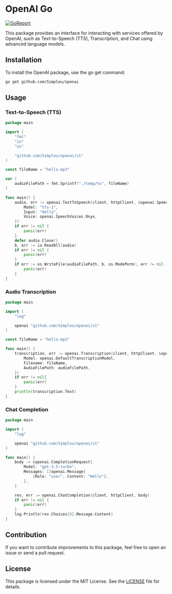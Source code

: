 # OpenAI Go

[![GoReport](https://img.shields.io/badge/%F0%9F%93%9D%20goreport-A%2B-75C46B?style=flat-square)](https://goreportcard.com/report/github.com/Simplou/openai)

This package provides an interface for interacting with services offered by OpenAI, such as Text-to-Speech (TTS), Transcription, and Chat using advanced language models.

## Installation

To install the OpenAI package, use the go get command:

```bash
go get github.com/Simplou/openai
```

## Usage

### Text-to-Speech (TTS)

```go
package main

import (
	"fmt"
	"io"
	"os"

	"github.com/Simplou/openai/v1"
)

const fileName = "hello.mp3"

var (
	audioFilePath = fmt.Sprintf("./temp/%s", fileName)
)

func main() {
	audio, err := openai.TextToSpeech(client, httpClient, &openai.SpeechRequestBody{
		Model: "tts-1",
		Input: "Hello",
		Voice: openai.SpeechVoices.Onyx,
	})
	if err != nil {
		panic(err)
	}
	defer audio.Close()
	b, err := io.ReadAll(audio)
	if err != nil {
		panic(err)
	}
	if err := os.WriteFile(audioFilePath, b, os.ModePerm); err != nil {
		panic(err)
	}
}
```

### Audio Transcription

```go
package main

import (
	"log"

	openai "github.com/Simplou/openai/v1"
)

const fileName = "hello.mp3"

func main() {
	transcription, err := openai.Transcription(client, httpClient, &openai.TranscriptionsRequestBody{
		Model: openai.DefaultTranscriptionModel,
		Filename: fileName,
		AudioFilePath: audioFilePath,
	})
	if err != nil{
		panic(err)
	}
	println(transcription.Text)
}
```

### Chat Completion

```go
package main

import (
	"log"

	openai "github.com/Simplou/openai/v1"
)

func main() {
	body := &openai.CompletionRequest{
		Model: "gpt-3.5-turbo",
		Messages: []openai.Message{
			{Role: "user", Content: "Hello"},
		},
	}

	res, err := openai.ChatCompletion(client, httpClient, body)
	if err != nil {
		panic(err)
	}
	log.Println(res.Choices[0].Message.Content)
}
```

## Contribution

If you want to contribute improvements to this package, feel free to open an issue or send a pull request.

## License

This package is licensed under the MIT License.  See the [LICENSE](LICENSE) file for details.
